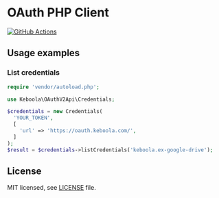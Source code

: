 # OAuth PHP Client

[![GitHub Actions](https://github.com/keboola/oauth-v2-php-client/actions/workflows/push.yml/badge.svg)](https://github.com/keboola/oauth-v2-php-client/actions/workflows/push.yml)

## Usage examples

### List credentials

```php
require 'vendor/autoload.php';

use Keboola\OAuthV2Api\Credentials;

$credentials = new Credentials(
  'YOUR_TOKEN',
  [
    'url' => 'https://oauth.keboola.com/',
  ]
);
$result = $credentials->listCredentials('keboola.ex-google-drive');
```

## License

MIT licensed, see [LICENSE](./LICENSE) file.
